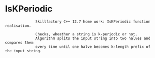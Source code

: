 # IsKPeriodic
                  Skillfactory C++ 12.7 home work: IsKPeriodic function realisation. 
           
                  Checks, wheather a string is k-periodic or not.
                  Algorithm splits the input string into two halves and compares them
                  every time until one halve becomes k-length prefix of the input string.
